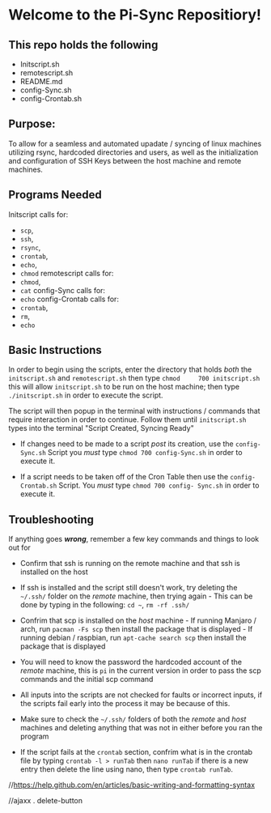 # Welcome to the Pi-Sync Repositiory!

## This repo holds the following 
- Initscript.sh
- remotescript.sh
- README.md
- config-Sync.sh
- config-Crontab.sh

## Purpose:
To allow for a seamless and automated upadate / syncing of linux machines utilizing rsync, hardcoded directories and users,
  as well as the initialization and configuration of SSH Keys between the host machine and remote machines. 

## Programs Needed
Initscript calls for: 
- `scp`, 
- `ssh`,
- `rsync`, 
- `crontab`, 
- `echo`, 
- `chmod` 
remotescript calls for: 
- `chmod`, 
- `cat`
config-Sync calls for: 
- `echo` 
config-Crontab calls for: 
- `crontab`, 
- `rm`, 
- `echo`

## Basic Instructions
In order to begin using the scripts, enter the directory that holds _both_ the `initscript.sh` and `remotescript.sh` then type `chmod     700 initscript.sh` this will allow `initscript.sh` to be run on the host machine; then type `./initscript.sh` in order to execute the   script.
    
The script will then popup in the terminal with instructions / commands that require interaction in order to continue. 
  Follow them until `initscript.sh` types into the terminal "Script Created, Syncing Ready"
    
- If changes need to be made to a script *post* its creation, use the `config-Sync.sh` Script you *must* type 
  `chmod 700 config-Sync.sh`   in order to execute it. 

- If a script needs to be taken off of the Cron Table then use the `config-Crontab.sh` Script. You *must* type 
  `chmod 700 config- Sync.sh` in order to execute it.  

## Troubleshooting
If anything goes **_wrong_**, remember a few key commands and things to look out for 
- Confirm that ssh is running on the remote machine and that ssh is installed on the host
- If ssh is installed and the script still doesn't work, try deleting the `~/.ssh/` folder on the _remote_ machine, then trying again
        - This can be done by typing in the following: `cd ~`, `rm -rf .ssh/`
- Confrim that scp is installed on the _host_ machine
        - If running Manjaro / arch, run `pacman -Fs scp` then install the package that is displayed 
        - If running debian / raspbian, run `apt-cache search scp` then install the package that is displayed
        
- You will need to know the password the hardcoded account of the _remote_ machine, this is `pi` in the current version in order to pass   the scp commands and the initial scp command

 - All inputs into the scripts are not checked for faults or incorrect inputs, if the scripts fail early into the process it may be        because of this.
 
- Make sure to check the `~/.ssh/` folders of both the _remote_ and _host_ machines and deleting anything that was not in either before   you ran the program

- If the script fails at the `crontab` section, confrim what is in the crontab file by typing `crontab -l > runTab` then `nano runTab`     if there is a new entry then delete the line using nano, then type `crontab runTab`.



//https://help.github.com/en/articles/basic-writing-and-formatting-syntax

//ajaxx . delete-button
